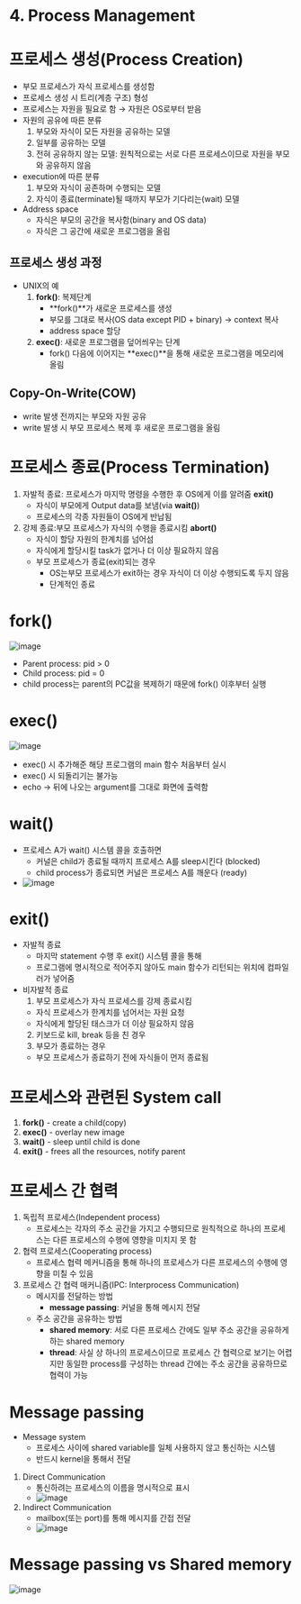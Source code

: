 # 4. Process Management
# 프로세스 생성(Process Creation)
- 부모 프로세스가 자식 프로세스를 생성함
- 프로세스 생성 시 트리(계층 구조) 형성
- 프로세스는 자원을 필요로 함 &rarr; 자원은 OS로부터 받음
- 자원의 공유에 따른 분류
  1. 부모와 자식이 모든 자원을 공유하는 모델
  2. 일부를 공유하는 모델
  3. 전혀 공유하지 않는 모델: 원칙적으로는 서로 다른 프로세스이므로 자원을 부모와 공유하지 않음 
- execution에 따른 분류
  1. 부모와 자식이 공존하며 수행되는 모델
  2. 자식이 종료(terminate)될 때까지 부모가 기다리는(wait) 모델
- Address space
  - 자식은 부모의 공간을 복사함(binary and OS data)
  - 자식은 그 공간에 새로운 프로그램을 올림

## 프로세스 생성 과정
- UNIX의 예
  1. **fork()**: 복제단계
     - **fork()**가 새로운 프로세스를 생성
     - 부모를 그대로 복사(OS data except PID + binary) &rarr; context 복사
     - address space 할당
  2. **exec()**: 새로운 프로그램을 덮어씌우는 단계
     - fork() 다음에 이어지는 **exec()**을 통해 새로운 프로그램을 메모리에 올림

## Copy-On-Write(COW)
- write 발생 전까지는 부모와 자원 공유
- write 발생 시 부모 프로세스 복제 후 새로운 프로그램을 올림

# 프로세스 종료(Process Termination)
1. 자발적 종료: 프로세스가 마지막 명령을 수행한 후 OS에게 이를 알려줌 **exit()**
   - 자식이 부모에게 Output data를 보냄(via **wait()**)
   - 프로세스의 각종 자원들이 OS에게 반납됨
2. 강제 종료:부모 프로세스가 자식의 수행을 종료시킴 **abort()**
   - 자식이 할당 자원의 한계치를 넘어섬
   - 자식에게 할당시킬 task가 없거나 더 이상 필요하지 않음
   - 부모 프로세스가 종료(exit)되는 경우
     - OS는부모 프로세스가 exit하는 경우 자식이 더 이상 수행되도록 두지 않음
     - 단계적인 종료 

# fork()
![image](https://github.com/Haaarimmm/TIL/assets/108309396/04660658-7154-46f0-ab76-9fd325b1d238)  
- Parent process: pid > 0
- Child process: pid = 0
- child process는 parent의 PC값을 복제하기 때문에 fork() 이후부터 실행 

# exec()
![image](https://github.com/Haaarimmm/TIL/assets/108309396/31a48cd0-12c6-4bf1-a10c-0f094f5697ac)  
- exec() 시 추가해준 해당 프로그램의 main 함수 처음부터 실시
- exec() 시 되돌리기는 불가능
- echo &rarr; 뒤에 나오는 argument를 그대로 화면에 출력함 

# wait()
- 프로세스 A가 wait() 시스템 콜을 호출하면
  - 커널은 child가 종료될 때까지 프로세스 A를 sleep시킨다 (blocked)
  - child process가 종료되면 커널은 프로세스 A를 깨운다 (ready)
- ![image](https://github.com/Haaarimmm/TIL/assets/108309396/004ae769-e90c-4b95-b354-90cc3da68ae3)

# exit()
- 자발적 종료
  - 마지막 statement 수행 후 exit() 시스템 콜을 통해
  - 프로그램에 명시적으로 적어주지 않아도 main 함수가 리턴되는 위치에 컴파일러가 넣어줌
- 비자발적 종료
  1. 부모 프로세스가 자식 프로세스를 강제 종료시킴
    - 자식 프로세스가 한계치를 넘어서는 자원 요청
    - 자식에게 할당된 태스크가 더 이상 필요하지 않음
  2. 키보드로 kill, break 등을 친 경우
  3. 부모가 종료하는 경우
    - 부모 프로세스가 종료하기 전에 자식들이 먼저 종료됨

# 프로세스와 관련된 System call
1. **fork()** - create a child(copy)
2. **exec()** - overlay new image
3. **wait()** - sleep until child is done
4. **exit()** - frees all the resources, notify parent

# 프로세스 간 협력
1. 독립적 프로세스(Independent process)
   - 프로세스는 각자의 주소 공간을 가지고 수행되므로 원칙적으로 하나의 프로세스는 다른 프로세스의 수행에 영향을 미치지 못 함
2. 협력 프로세스(Cooperating process)
   - 프로세스 협력 메커니즘을 통해 하나의 프로세스가 다른 프로세스의 수행에 영향을 미칠 수 있음
3. 프로세스 간 협력 매커니즘(IPC: Interprocess Communication)
   - 메시지를 전달하는 방법
     - **message passing**: 커널을 통해 메시지 전달
   - 주소 공간을 공유하는 방법
     - **shared memory**: 서로 다른 프로세스 간에도 일부 주소 공간을 공유하게 하는 shared memory
     - **thread**: 사실 상 하나의 프로세스이므로 프로세스 간 협력으로 보기는 어렵지만 동일한 process를 구성하는 thread 간에는 주소 공간을 공유하므로 협력이 가능

# Message passing
- Message system
  - 프로세스 사이에 shared variable를 일체 사용하지 않고 통신하는 시스템
  - 반드시 kernel을 통해서 전달
1. Direct Communication
   - 통신하려는 프로세스의 이름을 명시적으로 표시
   - ![image](https://github.com/Haaarimmm/TIL/assets/108309396/28a1004b-1f14-475e-a8b4-6fbd3dda8683)
2. Indirect Communication
   - mailbox(또는 port)를 통해 메시지를 간접 전달
   - ![image](https://github.com/Haaarimmm/TIL/assets/108309396/1f22d4da-9f6f-4862-976b-5b37f636d872)

# Message passing vs Shared memory
![image](https://github.com/Haaarimmm/TIL/assets/108309396/9c145094-3d76-4d5f-8604-623b88d32724)